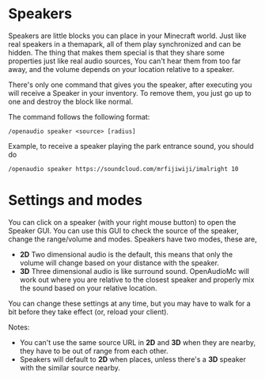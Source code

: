 [//]: # (TITLE:Speakers)
[//]: # (DESCRIPTION:Using speakers in-game to place music)
[//]: # (TAGS:spatial,speaker,speakers,music,media,region,audio)

# Speakers
Speakers are little blocks you can place in your Minecraft world. Just like real speakers in a themapark, all of them play synchronized and can be hidden. The thing that makes them special is that they share some properties just like real audio sources, You can't hear them from too far away, and the volume depends on your location relative to a speaker.

There's only one command that gives you the speaker, after executing you will receive a Speaker in your inventory. To remove them, you just go up to one and destroy the block like normal.

The command follows the following format:
```
/openaudio speaker <source> [radius]
```

Example, to receive a speaker playing the park entrance sound, you should do
```
/openaudio speaker https://soundcloud.com/mrfijiwiji/imalright 10
```

# Settings and modes
You can click on a speaker (with your right mouse button) to open the Speaker GUI.
You can use this GUI to check the source of the speaker, change the range/volume and modes.
Speakers have two modes, these are,
- **2D** Two dimensional audio is the default, this means that only the volume will change based on your distance with the speaker.
- **3D** Three dimensional audio is like surround sound. OpenAudioMc will work out where you are relative to the closest speaker and properly mix the sound based on your relative location.

You can change these settings at any time, but you may have to walk for a bit before they take effect (or, reload your client).

Notes:
- You can't use the same source URL in **2D** and **3D** when they are nearby, they have to be out of range from each other.
- Speakers will default to **2D** when places, unless there's a **3D** speaker with the similar source nearby.